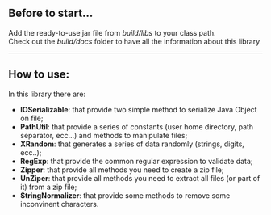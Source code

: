 ## Before to start...
Add the ready-to-use jar file from *build/libs* to your class path.<br>
Check out the *build/docs* folder to have all the information about this library

* * *
## How to use:
In this library there are:

+   **IOSerializable**: that provide two simple method to serialize Java Object on file;
+   **PathUtil**: that provide a series of constants (user home directory, path separator, ecc...) and methods to manipulate files;
+   **XRandom**: that generates a series of data randomly (strings, digits, ecc..);
+   **RegExp**: that provide the common regular expression to validate data;
+   **Zipper**: that provide all methods you need to create a zip file;
+   **UnZiper**: that provide all methods you need to extract all files (or part of it) from a zip file;
+   **StringNormalizer**: that provide some methods to remove some inconvinent characters. 
